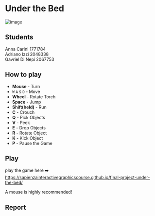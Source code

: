 # Under the Bed 
![image](https://github.com/SapienzaInteractiveGraphicsCourse/final-project-under-the-bed/assets/130401341/4b6fc660-bbdb-4ac6-9991-d6b8808e98e8)

## Students
Anna Carini 1771784 <br>
Adriano Izzi 2048338 <br>
Gavriel Di Nepi 2067753 <br>

## How to play
- **Mouse** - Turn
- `W` `A` `S` `D` - Move
- **Wheel** - Rotate Torch
- **Space** - Jump
- **Shift(held)** - Run
- **C** - Crouch
- **Q** - Pick Objects
- **V** - Peek
- **E** - Drop Objects
- **R** - Rotate Object
- **K** - Kick Object
- **P** - Pause the Game

## Play
play the game here ➡️ https://sapienzainteractivegraphicscourse.github.io/final-project-under-the-bed/

A mouse is highly recommended!

## Report
